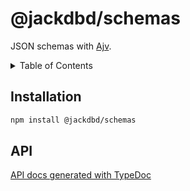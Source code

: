 # @jackdbd/schemas

JSON schemas with [Ajv](https://ajv.js.org/).

<!-- START doctoc generated TOC please keep comment here to allow auto update -->
<!-- DON'T EDIT THIS SECTION, INSTEAD RE-RUN doctoc TO UPDATE -->
<details><summary>Table of Contents</summary>

- [Installation](#installation)
- [API](#api)

<!-- END doctoc generated TOC please keep comment here to allow auto update -->
</details>

## Installation

```sh
npm install @jackdbd/schemas
```

## API

[API docs generated with TypeDoc](https://jackdbd.github.io/calderone/schemas/)
